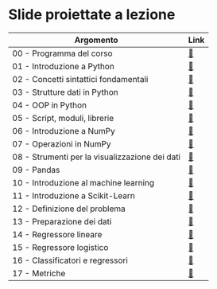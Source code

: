 # Slide proiettate a lezione

| Argomento | Link |
| --------- | ---- |
| 00 - Programma del corso | [:link:](./slides/00_program.pdf) |
| 01 - Introduzione a Python | [:link:](./slides/01_intro.pdf) |
| 02 - Concetti sintattici fondamentali | [:link:](./slides/02_syntax.pdf) |
| 03 - Strutture dati in Python | [:link:](./slides/03_data_structures.pdf) |
| 04 - OOP in Python | [:link:](./slides/04_oop.pdf) |
| 05 - Script, moduli, librerie | [:link:](./slides/05_org.pdf) |
| 06 - Introduzione a NumPy | [:link:](./slides/06_numpy_intro.pdf) |
| 07 - Operazioni in NumPy | [:link:](./slides/07_numpy_ops.pdf) |
| 08 - Strumenti per la visualizzazione dei dati | [:link:](./slides/08_vis.pdf) |
| 09 - Pandas | [:link:](./slides/09_pandas.pdf) |
| 10 - Introduzione al machine learning | [:link:](./slides/10_intro_ml.pdf) |
| 11 - Introduzione a Scikit-Learn | [:link:](./slides/11_intro_sklearn.pdf) |
| 12 - Definizione del problema | [:link:](./slides/12_problem_framing.pdf) |
| 13 - Preparazione dei dati | [:link:](./slides/13_data_prep.pdf) |
| 14 - Regressore lineare | [:link:](./slides/14_linear_reg.pdf) |
| 15 - Regressore logistico | [:link:](./slides/15_logistic_reg.pdf) |
| 16 - Classificatori e regressori | [:link:](./slides/16_clf_rgr.pdf) |
| 17 - Metriche | [:link:](./slides/17_metrics.pdf) |
